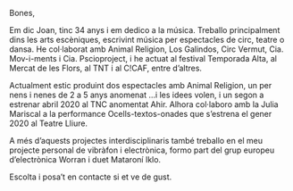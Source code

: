 Bones,

Em dic Joan, tinc 34 anys i em dedico a la música. Treballo principalment dins les arts escèniques, escrivint música per espectacles de circ, teatre o dansa. He col·laborat amb Animal Religion, Los Galindos, Circ Vermut, Cia. Mov-i-ments i Cia. Pscioproject, i he actuat al festival Temporada Alta, al Mercat de les Flors, al TNT i al C!CAF, entre d’altres.

Actualment estic produint dos espectacles amb Animal Religion, un per nens i nenes de 2 a 5 anys anomenat ...i les idees volen, i un segon a estrenar abril 2020 al TNC anomentat Ahir. Alhora col·laboro amb la Julia Mariscal a la performance Ocells-textos-onades que s’estrena el gener 2020 al Teatre Lliure.

A més d’aquests projectes interdisciplinaris també treballo en el meu projecte personal de vibràfon i electrònica, formo part del grup europeu d’electrònica Worran i duet Mataroní Iklo.

Escolta i posa’t en contacte si et ve de gust.
